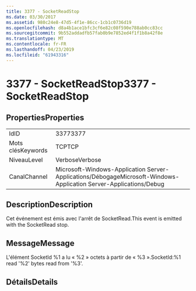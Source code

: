 ```yaml
---
title: 3377 - SocketReadStop
ms.date: 03/30/2017
ms.assetid: 980c24e8-47d5-4f1e-86cc-1cb1c0736d19
ms.openlocfilehash: d8a4b1ace1bfc3cf6e82c08f590e788ab0cc83cc
ms.sourcegitcommit: 9b552addadfb57fab0b9e7852ed4f1f1b8a42f8e
ms.translationtype: MT
ms.contentlocale: fr-FR
ms.lasthandoff: 04/23/2019
ms.locfileid: "61943316"
---
```

# <a name="3377---socketreadstop"></a><span data-ttu-id="4d7e8-102">3377 - SocketReadStop</span><span class="sxs-lookup"><span data-stu-id="4d7e8-102">3377 - SocketReadStop</span></span>
## <a name="properties"></a><span data-ttu-id="4d7e8-103">Properties</span><span class="sxs-lookup"><span data-stu-id="4d7e8-103">Properties</span></span>  
  
|||  
|-|-|  
|<span data-ttu-id="4d7e8-104">Id</span><span class="sxs-lookup"><span data-stu-id="4d7e8-104">ID</span></span>|<span data-ttu-id="4d7e8-105">3377</span><span class="sxs-lookup"><span data-stu-id="4d7e8-105">3377</span></span>|  
|<span data-ttu-id="4d7e8-106">Mots clés</span><span class="sxs-lookup"><span data-stu-id="4d7e8-106">Keywords</span></span>|<span data-ttu-id="4d7e8-107">TCP</span><span class="sxs-lookup"><span data-stu-id="4d7e8-107">TCP</span></span>|  
|<span data-ttu-id="4d7e8-108">Niveau</span><span class="sxs-lookup"><span data-stu-id="4d7e8-108">Level</span></span>|<span data-ttu-id="4d7e8-109">Verbose</span><span class="sxs-lookup"><span data-stu-id="4d7e8-109">Verbose</span></span>|  
|<span data-ttu-id="4d7e8-110">Canal</span><span class="sxs-lookup"><span data-stu-id="4d7e8-110">Channel</span></span>|<span data-ttu-id="4d7e8-111">Microsoft-Windows-Application Server-Applications/Débogage</span><span class="sxs-lookup"><span data-stu-id="4d7e8-111">Microsoft-Windows-Application Server-Applications/Debug</span></span>|  
  
## <a name="description"></a><span data-ttu-id="4d7e8-112">Description</span><span class="sxs-lookup"><span data-stu-id="4d7e8-112">Description</span></span>  
 <span data-ttu-id="4d7e8-113">Cet événement est émis avec l'arrêt de SocketRead.</span><span class="sxs-lookup"><span data-stu-id="4d7e8-113">This event is emitted with the SocketRead stop.</span></span>  
  
## <a name="message"></a><span data-ttu-id="4d7e8-114">Message</span><span class="sxs-lookup"><span data-stu-id="4d7e8-114">Message</span></span>  
 <span data-ttu-id="4d7e8-115">L'élément SocketId %1 a lu « %2 » octets à partir de « %3 ».</span><span class="sxs-lookup"><span data-stu-id="4d7e8-115">SocketId:%1 read '%2' bytes read from '%3'.</span></span>  
  
## <a name="details"></a><span data-ttu-id="4d7e8-116">Détails</span><span class="sxs-lookup"><span data-stu-id="4d7e8-116">Details</span></span>
